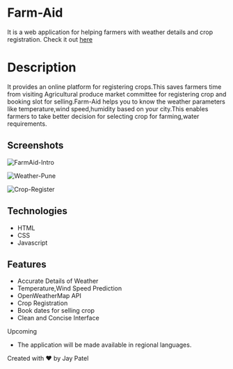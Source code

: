 # Farm-Aid

It is a web application for helping farmers with weather details and crop registration.
Check it out [here](https://jaypatel-31.github.io/FarmAid-Web/)


# Description

It provides an online platform for registering crops.This saves farmers time from visiting Agricultural produce market committee for registering crop and booking slot for selling.Farm-Aid helps you to know the weather parameters like temperature,wind speed,humidity based on your city.This enables farmers to take  better decision for selecting crop for farming,water requirements.


## Screenshots

![FarmAid-Intro](https://user-images.githubusercontent.com/54065115/166136571-42640fa7-4d6b-4b39-adcf-31f7842385af.png)

![Weather-Pune](https://user-images.githubusercontent.com/54065115/166136576-3693a7da-5df5-4b76-aea9-d02eb3a57976.png)

![Crop-Register](https://user-images.githubusercontent.com/54065115/166136583-c256edfd-fe97-4500-8c21-5f177f618145.png)

## Technologies
  
* HTML
* CSS
* Javascript

## Features
* Accurate Details of Weather
* Temperature,Wind Speed Prediction
* OpenWeatherMap API
* Crop Registration
* Book dates for selling crop
* Clean and Concise Interface


Upcoming
* The application will be made available in regional languages.


Created with ❤️ by Jay Patel
